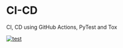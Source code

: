 # CI-CD
CI, CD using GitHub Actions, PyTest and Tox

[![test](https://github.com/shivamkk007/CI-CD/actions/workflows/test.yaml/badge.svg)](https://github.com/shivamkk007/CI-CD/actions/workflows/test.yaml)
 
